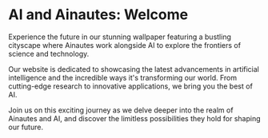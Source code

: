 <!--
Write me markdown content of website with wallpaper:

"A futuristic cityscape where Ainautes work alongside AI to push the boundaries of science and technology."

The header of the page should not be copy of the text but rather a real content of the website which is using this wallpaper.
-->

<!--font:Montserrat-->

# AI and Ainautes: Welcome

Experience the future in our stunning wallpaper featuring a bustling cityscape where Ainautes work alongside AI to explore the frontiers of science and technology.

Our website is dedicated to showcasing the latest advancements in artificial intelligence and the incredible ways it's transforming our world. From cutting-edge research to innovative applications, we bring you the best of AI.

Join us on this exciting journey as we delve deeper into the realm of Ainautes and AI, and discover the limitless possibilities they hold for shaping our future.

